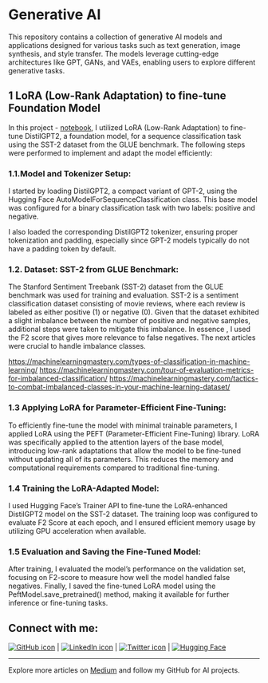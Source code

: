 # Generative AI
This repository contains a collection of generative AI models and applications designed for various tasks such as text generation, image synthesis, and style transfer. The models leverage cutting-edge architectures like GPT, GANs, and VAEs, enabling users to explore different generative tasks.

## 1 LoRA (Low-Rank Adaptation) to fine-tune Foundation Model


In this project - [notebook](https://github.com/etechoptimist/generative_ai/blob/master/peft_foundationmodels_adaptation/LightweightFineTuning.ipynb), I utilized LoRA (Low-Rank Adaptation) to fine-tune DistilGPT2, a foundation model, for a sequence classification task using the SST-2 dataset from the GLUE benchmark. The following steps were performed to implement and adapt the model efficiently:

### 1.1.Model and Tokenizer Setup:

I started by loading DistilGPT2, a compact variant of GPT-2, using the Hugging Face AutoModelForSequenceClassification class. This base model was configured for a binary classification task with two labels: positive and negative.

I also loaded the corresponding DistilGPT2 tokenizer, ensuring proper tokenization and padding, especially since GPT-2 models typically do not have a padding token by default.

### 1.2. Dataset: SST-2 from GLUE Benchmark:

The Stanford Sentiment Treebank (SST-2) dataset from the GLUE benchmark was used for training and evaluation. SST-2 is a sentiment classification dataset consisting of movie reviews, where each review is labeled as either positive (1) or negative (0).
Given that the dataset exhibited a slight imbalance between the number of positive and negative samples, additional steps were taken to mitigate this imbalance. In essence , I used the F2 score that gives more relevance to false negatives. The next articles were crucial to handle imbalance classes.

https://machinelearningmastery.com/types-of-classification-in-machine-learning/
https://machinelearningmastery.com/tour-of-evaluation-metrics-for-imbalanced-classification/
https://machinelearningmastery.com/tactics-to-combat-imbalanced-classes-in-your-machine-learning-dataset/


### 1.3 Applying LoRA for Parameter-Efficient Fine-Tuning:

To efficiently fine-tune the model with minimal trainable parameters, I applied LoRA using the PEFT (Parameter-Efficient Fine-Tuning) library.
LoRA was specifically applied to the attention layers of the base model, introducing low-rank adaptations that allow the model to be fine-tuned without updating all of its parameters. This reduces the memory and computational requirements compared to traditional fine-tuning.

### 1.4 Training the LoRA-Adapted Model:

I used Hugging Face’s Trainer API to fine-tune the LoRA-enhanced DistilGPT2 model on the SST-2 dataset.
The training loop was configured to evaluate F2 Score  at each epoch, and I ensured efficient memory usage by utilizing GPU acceleration when available.

### 1.5 Evaluation and Saving the Fine-Tuned Model:

After training, I evaluated the model’s performance on the validation set, focusing on F2-score to measure how well the model handled false negatives.
Finally, I saved the fine-tuned LoRA model using the PeftModel.save_pretrained() method, making it available for further inference or fine-tuning tasks.

## Connect with me:
[![GitHub icon](https://img.icons8.com/ios-filled/50/000000/github.png)](https://github.com/etechoptimist) | [![LinkedIn icon](https://img.icons8.com/ios-filled/50/000000/linkedin.png)](https://linkedin.com/in/etechoptimist) | [![Twitter icon](https://img.icons8.com/ios-filled/50/000000/twitter.png)](https://twitter.com/etechoptimist) | [![Hugging Face](https://img.icons8.com/fluency/50/000000/hugging-face.png)](https://huggingface.co/etechoptimist)

---
Explore more articles on [Medium](https://medium.com/@etechoptimist) and follow my GitHub for AI projects.
